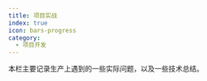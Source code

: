 ```yaml
--- 
title: 项目实战
index: true
icon: bars-progress
category:
  - 项目开发
---
```

本栏主要记录生产上遇到的一些实际问题，以及一些技术总结。
<Catalog />

